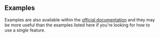 ## Examples

Examples are also available within the [official documentation](https://hydrabolt.me/prism-media/?api) and they
may be more useful than the examples listed here if you're looking for how to use a single feature.
